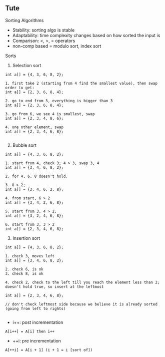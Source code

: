 ## Tute

Sorting Algorithms

- Stability: sorting algo is stable 
- Adaptability: time complexity changes based on how sorted the input is
- Comparison: <, >, = operators
- non-comp based = modulo sort, index sort

Sorts
1. Selection sort
```
int a[] = {4, 3, 6, 8, 2};

1. first take 2 (starting from 4 find the smallest value), then swap order to get:
int a[] = {2, 3, 6, 8, 4};

2. go to end from 3, everything is bigger than 3
int a[] = {2, 3, 6, 8, 4};

3. go from 6, we see 4 is smallest, swap
int a[] = {2, 3, 4, 8, 6};

4. one other element, swap 
int a[] = {2, 3, 4, 6, 8};


```

2. Bubble sort
```
int a[] = {4, 3, 6, 8, 2};

1. start from 4, check 3; 4 > 3, swap 3, 4
int a[] = {3, 4, 6, 8, 2};

2. for 4, 6, 8 doesn't hold.

3. 8 > 2;
int a[] = {3, 4, 6, 2, 8};

4. from start, 6 > 2
int a[] = {3, 4, 2, 6, 8};

5. start from 3, 4 > 2;
int a[] = {3, 2, 4, 6, 8};

6. start from 3, 3 > 2
int a[] = {2, 3, 4, 6, 8};

```

3. Insertion sort

```
int a[] = {4, 3, 6, 8, 2};

1. check 3, moves left
int a[] = {3, 4, 6, 8, 2};

2. check 6, is ok
3. check 8, is ok

4. check 2, check to the left till you reach the element less than 2; doesn't hold true, so insert at the leftmost

int a[] = {2, 3, 4, 6, 8};

// don't check leftmost side because we believe it is already sorted (going from left to rights)


```

- i++: post incrementation
```
A[i++] = A[i] then i++

```
- ++i: pre incrementation
```
A[++i] = A[i + 1] (i + 1 = i [sort of])

```